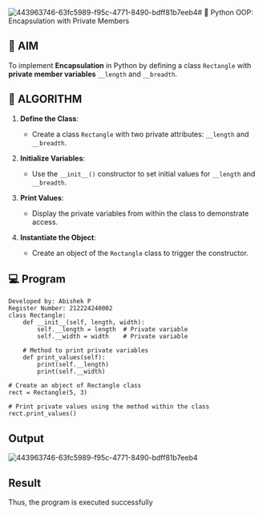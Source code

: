 ![443963746-63fc5989-f95c-4771-8490-bdff81b7eeb4](https://github.com/user-attachments/assets/b418242d-1664-41ee-9a34-9121146825b7)# 🐍 Python OOP: Encapsulation with Private Members

## 🎯 AIM

To implement **Encapsulation** in Python by defining a class `Rectangle` with **private member variables** `__length` and `__breadth`.


## 🧠 ALGORITHM

1. **Define the Class**:
   - Create a class `Rectangle` with two private attributes: `__length` and `__breadth`.

2. **Initialize Variables**:
   - Use the `__init__()` constructor to set initial values for `__length` and `__breadth`.

3. **Print Values**:
   - Display the private variables from within the class to demonstrate access.

4. **Instantiate the Object**:
   - Create an object of the `Rectangle` class to trigger the constructor.

## 💻 Program
```
Developed by: Abishek P
Register Number: 212224240002
class Rectangle:
    def __init__(self, length, width):
        self.__length = length  # Private variable
        self.__width = width    # Private variable
    
    # Method to print private variables
    def print_values(self):
        print(self.__length)
        print(self.__width)

# Create an object of Rectangle class
rect = Rectangle(5, 3)

# Print private values using the method within the class
rect.print_values()
```
## Output
![443963746-63fc5989-f95c-4771-8490-bdff81b7eeb4](https://github.com/user-attachments/assets/1e2595d1-bbb5-41ef-9f83-fbd88546d048)

## Result
Thus, the program is executed successfully
